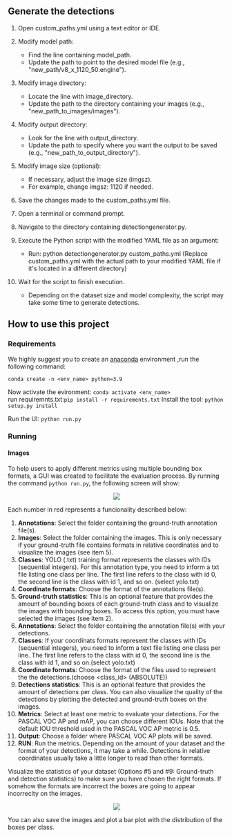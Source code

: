 ## Generate the detections
1. Open custom_paths.yml using a text editor or IDE.

2. Modify model path:
   - Find the line containing model_path.
   - Update the path to point to the desired model file (e.g., "new_path/v8_x_1120_50.engine").

3. Modify image directory:
   - Locate the line with image_directory.
   - Update the path to the directory containing your images (e.g., "new_path_to_images/images").

4. Modify output directory:
   - Look for the line with output_directory.
   - Update the path to specify where you want the output to be saved (e.g., "new_path_to_output_directory").

5. Modify image size (optional):
   - If necessary, adjust the image size (imgsz).
   - For example, change imgsz: 1120 if needed.

6. Save the changes made to the custom_paths.yml file.

7. Open a terminal or command prompt.

8. Navigate to the directory containing detectiongenerator.py.

9. Execute the Python script with the modified YAML file as an argument:
   - Run: python detectiongenerator.py custom_paths.yml
     (Replace custom_paths.yml with the actual path to your modified YAML file if it's located in a different directory)

10. Wait for the script to finish execution.
    - Depending on the dataset size and model complexity, the script may take some time to generate detections.



## How to use this project

### Requirements

We highly suggest you to create an [anaconda](https://docs.anaconda.com/anaconda/install/) environment ,run the following command:

`conda create -n <env_name> python=3.9`  

Now activate the evironment: `conda activate <env_name>`  
run requiremnts.txt:`pip install -r requirements.txt`
Install the tool: `python setup.py install`  

Run the UI: `python run.py`  

### Running

#### Images
To help users to apply different metrics using multiple bounding box formats, a GUI was created to facilitate the evaluation process. By running the command `python run.py`, the following screen will show:

<!--- interpolated precision AUC --->
<p align="center">
<img src="https://github.com/rafaelpadilla/review_object_detection_metrics/blob/main/data/images/printshot_main_screen.png" align="center"/>
</p>

Each number in red represents a funcionality described below:

1) **Annotations**: Select the folder containing the ground-truth annotation file(s).
2) **Images**: Select the folder containing the images. This is only necessary  if your ground-truth file contains formats in relative coordinates and to visualize the images (see item 5).
3) **Classes**: YOLO (.txt) training format represents the classes with IDs (sequential integers). For this annotation type, you need to inform a txt file listing one class per line. The first line refers to the class with id 0, the second line is the class with id 1, and so on. (select yolo.txt)
4) **Coordinate formats**: Choose the format of the annotations file(s).
5) **Ground-truth statistics**: This is an optional feature that provides the amount of bounding boxes of each ground-truth class and to visualize the images with bounding boxes. To access this option, you must have selected the images (see item 2).
6) **Annotations**: Select the folder containing the annotation file(s) with your detections.
7) **Classes**: If your coordinats formats represent the classes with IDs (sequential integers), you need to inform a text file listing one class per line. The first line refers to the class with id 0, the second line is the class with id 1, and so on.(select yolo.txt)
8) **Coordinate formats**: Choose the format of the files used to represent the the detections.(choose <class_id> <confidence> <left> <top> <right> <bottom> (ABSOLUTE))
9) **Detections statistics**: This is an optional feature that provides the amount of detections per class. You can also visualize the quality of the detections by plotting the detected and ground-truth boxes on the images.
10) **Metrics**: Select at least one metric to evaluate your detections. For the PASCAL VOC AP and mAP, you can choose different IOUs. Note that the default IOU threshold used in the PASCAL VOC AP metric is 0.5.
11) **Output**: Choose a folder where PASCAL VOC AP plots will be saved.
12) **RUN**: Run the metrics. Depending on the amount of your dataset and the format of your detections, it may take a while. Detections in relative coordinates usually take a little longer to read than other formats.

Visualize the statistics of your dataset (Options #5 and #9: Ground-truth and detection statistics) to make sure you have chosen the right formats. If somehow the formats are incorrect the boxes are going to appear incorreclty on the images.

<!--- interpolated precision AUC --->
<p align="center">
<img src="https://github.com/rafaelpadilla/review_object_detection_metrics/blob/main/data/images/printshot_details_groundtruth.png" align="center"/>
</p>

You can also save the images and plot a bar plot with the distribution of the boxes per class.

